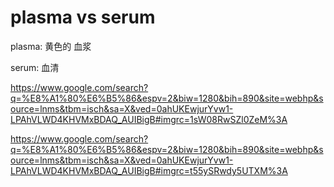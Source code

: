 # plasma vs serum

plasma: 黄色的 血浆


serum: 血清


https://www.google.com/search?q=%E8%A1%80%E6%B5%86&espv=2&biw=1280&bih=890&site=webhp&source=lnms&tbm=isch&sa=X&ved=0ahUKEwjurYvw1-LPAhVLWD4KHVMxBDAQ_AUIBigB#imgrc=1sW08RwSZl0ZeM%3A

https://www.google.com/search?q=%E8%A1%80%E6%B5%86&espv=2&biw=1280&bih=890&site=webhp&source=lnms&tbm=isch&sa=X&ved=0ahUKEwjurYvw1-LPAhVLWD4KHVMxBDAQ_AUIBigB#imgrc=t55ySRwdy5UTXM%3A

